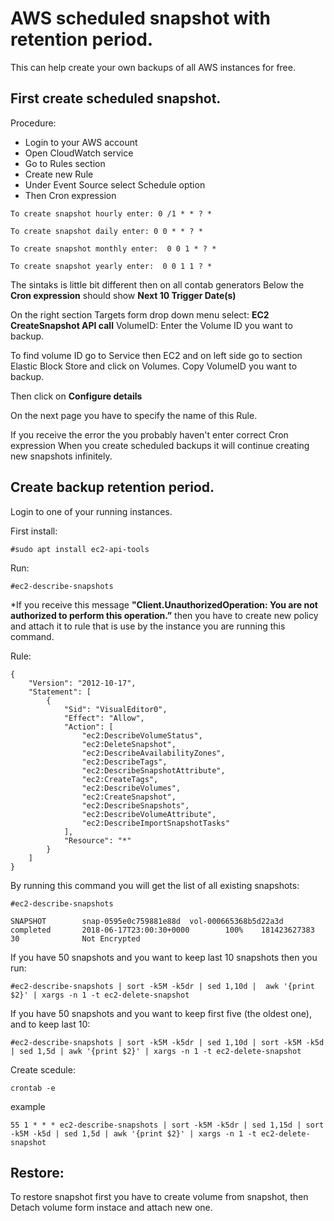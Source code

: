 # AWS scheduled snapshot with retention period.

This can help create your own backups of all AWS instances for free.

## First create scheduled snapshot.

Procedure: 
* Login to your AWS account
* Open CloudWatch service
* Go to Rules section
* Create new Rule
* Under Event Source select Schedule option
* Then Cron expression

```
To create snapshot hourly enter: 0 /1 * * ? *
```
```
To create snapshot daily enter: 0 0 * * ? *
```
```
To create snapshot monthly enter:  0 0 1 * ? *
```
```
To create snapshot yearly enter:  0 0 1 1 ? *
```

The sintaks is little bit different then on all contab generators
Below the **Cron expression** should show **Next 10 Trigger Date(s)**

On the right section Targets form drop down menu select: **EC2 CreateSnapshot API call**
VolumeID: Enter the Volume ID you want to backup.

To find volume ID go to Service then EC2 and on left side go to section Elastic Block Store and click on Volumes. 
Copy VolumeID you want to backup.

Then click on **Configure details**

On the next page you have to specify the name of this Rule.

If you receive the error the you probably haven't enter correct Cron expression
When you create scheduled backups it will continue creating new snapshots infinitely.

## Create backup retention period.

Login to one of your running instances.

First install: 
```
#sudo apt install ec2-api-tools
```
Run: 
```
#ec2-describe-snapshots
```
 *If you receive this message **"Client.UnauthorizedOperation: You are not authorized to perform this operation.”** then you have to create new policy and attach it to rule that is use by the instance you are running this command.

Rule:
```
{
    "Version": "2012-10-17",
    "Statement": [
        {
            "Sid": "VisualEditor0",
            "Effect": "Allow",
            "Action": [
                "ec2:DescribeVolumeStatus",
                "ec2:DeleteSnapshot",
                "ec2:DescribeAvailabilityZones",
                "ec2:DescribeTags",
                "ec2:DescribeSnapshotAttribute",
                "ec2:CreateTags",
                "ec2:DescribeVolumes",
                "ec2:CreateSnapshot",
                "ec2:DescribeSnapshots",
                "ec2:DescribeVolumeAttribute",
                "ec2:DescribeImportSnapshotTasks"
            ],
            "Resource": "*"
        }
    ]
}
```

By running this command you will get the list of all existing snapshots:
```
#ec2-describe-snapshots
```

```
SNAPSHOT        snap-0595e0c759881e88d  vol-000665368b5d22a3d   completed       2018-06-17T23:00:30+0000        100%    181423627383    30              Not Encrypted
```

If you have 50 snapshots and you want to keep last 10 snapshots then you run:
```
#ec2-describe-snapshots | sort -k5M -k5dr | sed 1,10d |  awk '{print $2}' | xargs -n 1 -t ec2-delete-snapshot
```
If you have 50 snapshots and you want to keep first five (the oldest one), and to keep last 10:
```
#ec2-describe-snapshots | sort -k5M -k5dr | sed 1,10d | sort -k5M -k5d | sed 1,5d | awk '{print $2}' | xargs -n 1 -t ec2-delete-snapshot
```
Create scedule:
```
crontab -e
```
example
```
55 1 * * * ec2-describe-snapshots | sort -k5M -k5dr | sed 1,15d | sort -k5M -k5d | sed 1,5d | awk '{print $2}' | xargs -n 1 -t ec2-delete-snapshot
```

## Restore:

To restore snapshot first you have to create volume from snapshot, then Detach volume form instace and attach new one.

